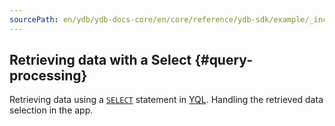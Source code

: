 ```yaml
---
sourcePath: en/ydb/ydb-docs-core/en/core/reference/ydb-sdk/example/_includes/steps/04_query_processing.md
---
```

## Retrieving data with a Select {#query-processing}

Retrieving data using a [`SELECT`](../../../../../yql/reference/syntax/select.md) statement in [YQL](../../../../../yql/reference/index.md). Handling the retrieved data selection in the app.

